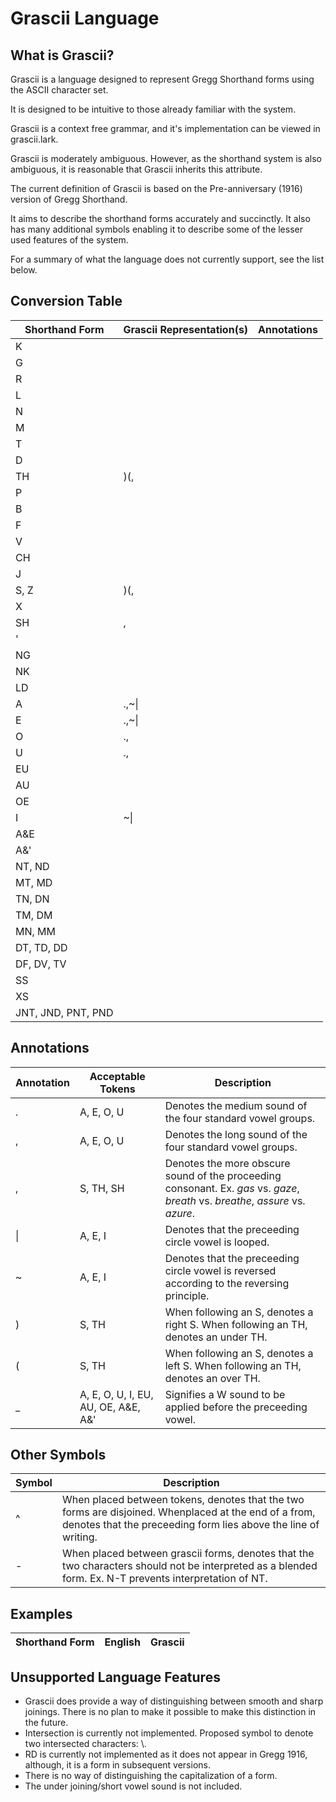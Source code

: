 
# Grascii Language

## What is Grascii?

Grascii is a language designed to represent Gregg Shorthand forms using the
ASCII character set.

It is designed to be intuitive to those already familiar with the system.

Grascii is a context free grammar, and it's implementation can be viewed
in grascii.lark.

Grascii is moderately ambiguous. However, as the shorthand system is also
ambiguous, it is reasonable that Grascii inherits this attribute.

The current definition of Grascii is based on the Pre-anniversary (1916) 
version of Gregg Shorthand.

It aims to describe the shorthand forms accurately and succinctly. It also
has many additional symbols enabling it to describe some of the lesser used
features of the system.

For a summary of what the language does not currently support, see the list
below.

## Conversion Table

Shorthand Form | Grascii Representation(s) | Annotations
---------------|---------------------------|------------
|K
|G
|R
|L
|N
|M
|T
|D
|TH | )(,
|P
|B
|F
|V
|CH
|J
|S, Z | )(,
|X
|SH | ,
|'
|NG
|NK
|LD
|A | .,~\|
|E | .,~\|
|O | .,
|U | .,
|EU
|AU
|OE
|I | ~\|
|A&E
|A&'
|NT, ND
|MT, MD
|TN, DN
|TM, DM
|MN, MM
|DT, TD, DD
|DF, DV, TV
|SS
|XS
|JNT, JND, PNT, PND

## Annotations

Annotation | Acceptable Tokens | Description
-----------|-------------------|------------
.|A, E, O, U | Denotes the medium sound of the four standard vowel groups.
,|A, E, O, U | Denotes the long sound of the four standard vowel groups.
,|S, TH, SH | Denotes the more obscure sound of the proceeding consonant. Ex. _gas_ vs. _gaze_, _breath_ vs. _breathe_, _assure_ vs. _azure_.
\||A, E, I | Denotes that the preceeding circle vowel is looped.
~|A, E, I | Denotes that the preceeding circle vowel is reversed according to the reversing principle.
)|S, TH | When following an S, denotes a right S. When following an TH, denotes an under TH.
(|S, TH | When following an S, denotes a left S. When following an TH, denotes an over TH. 
\_|A, E, O, U, I, EU, AU, OE, A&E, A&' | Signifies a W sound to be applied before the preceeding vowel.

## Other Symbols

Symbol | Description
-------|------------
^|When placed between tokens, denotes that the two forms are disjoined. Whenplaced at the end of a from, denotes that the preceeding form lies above the line of writing.
-|When placed between grascii forms, denotes that the two characters should not be interpreted as a blended form. Ex. N-T prevents interpretation of NT.

## Examples
Shorthand Form | English | Grascii
---------------|---------|--------

## Unsupported Language Features

- Grascii does provide a way of distinguishing between smooth and sharp 
joinings. There is no plan to make it possible to make this distinction in 
the future.
- Intersection is currently not implemented. Proposed symbol to denote two
intersected characters: \\.
- RD is currently not implemented as it does not appear in Gregg 1916, 
although, it is a form in subsequent versions.
- There is no way of distinguishing the capitalization of a form.
- The under joining/short vowel sound is not included.
